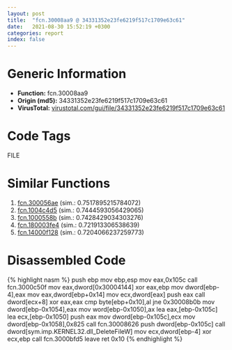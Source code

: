 ```yaml
---
layout: post
title:  "fcn.30008aa9 @ 34331352e23fe6219f517c1709e63c61"
date:   2021-08-30 15:52:19 +0300
categories: report
index: false
---
```


# Generic Information
- **Function:** fcn.30008aa9
- **Origin (md5):** 34331352e23fe6219f517c1709e63c61
- **VirusTotal:** [virustotal.com/gui/file/34331352e23fe6219f517c1709e63c61][virustotal_ref]

# Code Tags
<span class="tag" id="FILE">FILE</span>


# Similar Functions

1. [fcn.300056ae][similar_1_ref] (sim.: 0.7517895215784072)
2. [fcn.1004c4d5][similar_2_ref] (sim.: 0.7444593056429065)
3. [fcn.1000558b][similar_3_ref] (sim.: 0.7428429034303276)
4. [fcn.180003fe4][similar_4_ref] (sim.: 0.721913306538639)
5. [fcn.14000f128][similar_5_ref] (sim.: 0.7204066237259773)


# Disassembled Code

{% highlight nasm %}
push ebp
mov ebp,esp
mov eax,0x105c
call fcn.3000c50f
mov eax,dword[0x30004144]
xor eax,ebp
mov dword[ebp-4],eax
mov eax,dword[ebp+0x14]
mov ecx,dword[eax]
push eax
call dword[ecx+8]
xor eax,eax
cmp byte[ebp+0x10],al
jne 0x30008b0b
mov dword[ebp-0x1054],eax
mov word[ebp-0x1050],ax
lea eax,[ebp-0x105c]
lea ecx,[ebp-0x1050]
push eax
mov dword[ebp-0x105c],ecx
mov dword[ebp-0x1058],0x825
call fcn.30008626
push dword[ebp-0x105c]
call dword[sym.imp.KERNEL32.dll_DeleteFileW]
mov ecx,dword[ebp-4]
xor ecx,ebp
call fcn.3000bfd5
leave 
ret 0x10
{% endhighlight %}


[similar_1_ref]: /report/fcn.300056ae@34331352e23fe6219f517c1709e63c61
[similar_2_ref]: /report/fcn.1004c4d5@481b545f5c18f2fce1caac67ddc419e8
[similar_3_ref]: /report/fcn.1000558b@01917ef1a6330a4695a0deaf2b7bc13a
[similar_4_ref]: /report/fcn.180003fe4@7dc44f7522d53d03c7b1f4335f6d2a15
[similar_5_ref]: /report/fcn.14000f128@72082bb1b08918279d6780845b69f5ff
[virustotal_ref]: https://www.virustotal.com/gui/file/34331352e23fe6219f517c1709e63c61